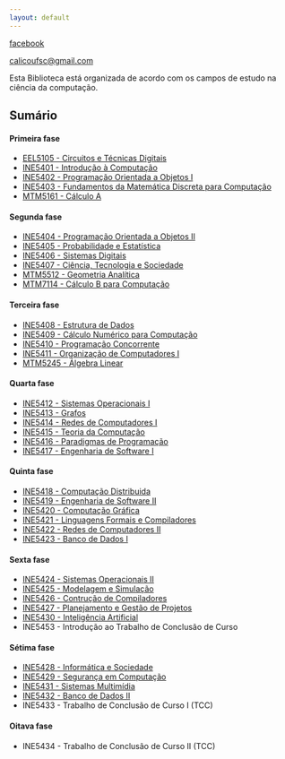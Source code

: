 ```yaml
---
layout: default
---
```


[facebook](https://www.facebook.com/ufsc.calico)

[calicoufsc@gmail.com](mailto:calicoufsc@gmail.com)

Esta Biblioteca está organizada de acordo com os campos de estudo na ciência da computação.

## Sumário

#### Primeira fase

* [EEL5105 - Circuitos e Técnicas Digitais](https://github.com/CalicoUFSC/Biblioteca/tree/master/Organizacao-dos-Sistemas-Computacionais/Circuitos-e-Tecnicas-Digitais)
* [INE5401 - Introdução à Computação](https://github.com/CalicoUFSC/Biblioteca/tree/master/Fundamentos-de-Computacao/Introducao-a-Computacao)
* [INE5402 - Programação Orientada a Objetos I](https://github.com/CalicoUFSC/Biblioteca/tree/master/Tecnologias-da-Computacao/Programacao/Programacao-Orientada-a-Objetos-I)
* [INE5403 - Fundamentos da Matemática Discreta para Computação](https://github.com/CalicoUFSC/Biblioteca/tree/master/Fundamentos-de-Computacao/Fundamentos-de-Matematica-Discreta-para-Computacao)
* [MTM5161 - Cálculo A](https://github.com/CalicoUFSC/Biblioteca/tree/master/Fundamentos-Matematicos/Calculo-A)

#### Segunda fase

* [INE5404 - Programação Orientada a Objetos II](https://github.com/CalicoUFSC/Biblioteca/tree/master/Tecnologias-da-Computacao/Programacao/Programacao-Orientada-a-Objetos-II)
* [INE5405 - Probabilidade e Estatística](https://github.com/CalicoUFSC/Biblioteca/tree/master/Fundamentos-Matematicos/Probabilidade-e-Estatistica)
* [INE5406 - Sistemas Digitais](https://github.com/CalicoUFSC/Biblioteca/tree/master/Organizacao-dos-Sistemas-Computacionais/Sistemas-Digitais)
* [INE5407 - Ciência, Tecnologia e Sociedade](https://github.com/CalicoUFSC/Biblioteca/tree/master/Tecnologia-e-a-Sociedade/Ciencia-Tecnologia-e-Sociedade)
* [MTM5512 - Geometria Analítica](https://github.com/CalicoUFSC/Biblioteca/tree/master/Fundamentos-Matematicos/Geometria-Analitica)
* [MTM7114 - Cálculo B para Computação](https://github.com/CalicoUFSC/Biblioteca/tree/master/Fundamentos-Matematicos/Calculo-B-para-Computacao)

#### Terceira fase

* [INE5408 - Estrutura de Dados](https://github.com/CalicoUFSC/Biblioteca/tree/master/Fundamentos-de-Computacao/Estrutura-de-Dados)
* [INE5409 - Cálculo Numérico para Computação](https://github.com/CalicoUFSC/Biblioteca/tree/master/Fundamentos-Matematicos/Calculo-Numerico)
* [INE5410 - Programação Concorrente](https://github.com/CalicoUFSC/Biblioteca/tree/master/Tecnologias-da-Computacao/Programacao/Programacao-Concorrente)
* [INE5411 - Organização de Computadores I](https://github.com/CalicoUFSC/Biblioteca/tree/master/Organizacao-dos-Sistemas-Computacionais/Organizacao-de-Computadores)
* [MTM5245 - Álgebra Linear](https://github.com/CalicoUFSC/Biblioteca/tree/master/Fundamentos-Matematicos/Algebra-Linear)

#### Quarta fase

* [INE5412 - Sistemas Operacionais I](https://github.com/CalicoUFSC/Biblioteca/tree/master/Organizacao-dos-Sistemas-Computacionais/Sistemas-Operacionais/Sistemas-Operacionais-I)
* [INE5413 - Grafos](https://github.com/CalicoUFSC/Biblioteca/tree/master/Fundamentos-Matematicos/Teoria-de-Grafos)
* [INE5414 - Redes de Computadores I](https://github.com/CalicoUFSC/Biblioteca/tree/master/Tecnologias-da-Computacao/Redes-de-Computadores/Redes-de-Computadores-I)
* [INE5415 - Teoria da Computação](https://github.com/CalicoUFSC/Biblioteca/tree/master/Fundamentos-de-Computacao/Teoria-da-Computacao)
* [INE5416 - Paradigmas de Programação](https://github.com/CalicoUFSC/Biblioteca/tree/master/Fundamentos-de-Computacao/Paradigmas-de-Programacao)
* [INE5417 - Engenharia de Software I](https://github.com/CalicoUFSC/Biblioteca/tree/master/Tecnologias-da-Computacao/Engenharia-de-Software/Engenharia-de-Software-I)

#### Quinta fase

* [INE5418 - Computação Distribuida](https://github.com/CalicoUFSC/Biblioteca/tree/master/Organizacao-dos-Sistemas-Computacionais/Computacao-Distribuida)
* [INE5419 - Engenharia de Software II](https://github.com/CalicoUFSC/Biblioteca/tree/master/Tecnologias-da-Computacao/Engenharia-de-Software/Engenharia-de-Software-II)
* [INE5420 - Computação Gráfica](https://github.com/CalicoUFSC/Biblioteca/tree/master/Tecnologias-da-Computacao/Computacao-Grafica)
* [INE5421 - Linguagens Formais e Compiladores](https://github.com/CalicoUFSC/Biblioteca/tree/master/Fundamentos-de-Computacao/Linguagens-Formais-e-Compiladores)
* [INE5422 - Redes de Computadores II](https://github.com/CalicoUFSC/Biblioteca/tree/master/Tecnologias-da-Computacao/Redes-de-Computadores/Redes-de-Computadores-II)
* [INE5423 - Banco de Dados I](https://github.com/CalicoUFSC/Biblioteca/tree/master/Tecnologias-da-Computacao/Bancos-de-Dados/Banco-de-Dados-I)

#### Sexta fase

* [INE5424 - Sistemas Operacionais II](https://github.com/CalicoUFSC/Biblioteca/tree/master/Organizacao-dos-Sistemas-Computacionais/Sistemas-Operacionais/Sistemas-Operacionais-II)
* [INE5425 - Modelagem e Simulação](https://github.com/CalicoUFSC/Biblioteca/tree/master/Tecnologias-da-Computacao/Modelagem-e-Simulacao)
* [INE5426 - Contrução de Compiladores](https://github.com/CalicoUFSC/Biblioteca/tree/master/Tecnologias-da-Computacao/Construcao-de-Compiladores)
* [INE5427 - Planejamento e Gestão de Projetos](https://github.com/CalicoUFSC/Biblioteca/tree/master/Tecnologias-da-Computacao/Engenharia-de-Software/Planejamento-e-Gestao-de-Projetos)
* [INE5430 - Inteligência Artificial](https://github.com/CalicoUFSC/Biblioteca/tree/master/Tecnologias-da-Computacao/Inteligencia-Artificial)
* INE5453 - Introdução ao Trabalho de Conclusão de Curso

#### Sétima fase

* [INE5428 - Informática e Sociedade](https://github.com/CalicoUFSC/Biblioteca/tree/master/Tecnologia-e-a-Sociedade/Informatica-e-Sociedade)
* [INE5429 - Segurança em Computação](https://github.com/CalicoUFSC/Biblioteca/tree/master/Tecnologias-da-Computacao/Seguranca-em-Computacao)
* [INE5431 - Sistemas Multimídia](https://github.com/CalicoUFSC/Biblioteca/tree/master/Tecnologias-da-Computacao/Sistemas-Multimidia)
* [INE5432 - Banco de Dados II](https://github.com/CalicoUFSC/Biblioteca/tree/master/Tecnologias-da-Computacao/Bancos-de-Dados/Banco-de-Dados-II)
* INE5433 - Trabalho de Conclusão de Curso I (TCC)

#### Oitava fase

* INE5434 - Trabalho de Conclusão de Curso II (TCC)

